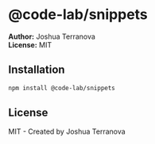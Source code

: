 # @code-lab/snippets

**Author:** Joshua Terranova  
**License:** MIT

## Installation

```bash
npm install @code-lab/snippets
```

## License

MIT - Created by Joshua Terranova
